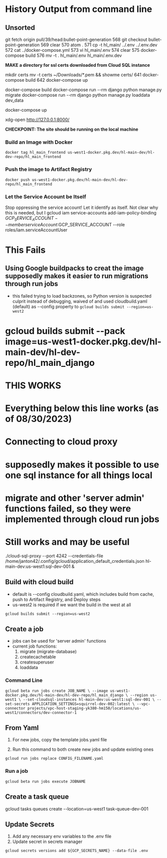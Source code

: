 # History Output from command line
## Unsorted
git fetch origin pull/39/head:bullet-point-generation
  568  git checkout bullet-point-generation
  569  clear
  570  atom .
  571  cp -t hl_main/ ../.env ../.env.dev
  572  cat ../docker-compose.yml
  573  vi hl_main/.env
  574  clear
  575  docker-compose build
  576  mv -t . hl_main/.env hl_main/.env.dev

 **MAKE a directory for ssl certs downloaded from Cloud SQL instance**

 mkdir certs
 mv -t certs ~/Downloads/*.pem && showme certs/
  641  docker-compose build
  642  docker-compose up

docker-compose build
docker-compose run --rm django python manage.py migrate
docker-compose run --rm django python manage.py loaddata dev_data

docker-compose up

xdg-open http://127.0.0.1:8000/

**CHECKPOINT: The site should be running on the local machine**

### Build an Image with Docker

`docker tag hl_main_frontend us-west1-docker.pkg.dev/hl-main-dev/hl-dev-repo/hl_main_frontend`

### Push the image to Artifact Registry
`docker push us-west1-docker.pkg.dev/hl-main-dev/hl-dev-repo/hl_main_frontend`

### Let the Service Account be Itself
Stop oppressing the service account! Let it identify as itself. Not clear why this is needed, but I
gcloud iam service-accounts add-iam-policy-binding $GCP_SERVICE_ACCOUNT --member serviceAccount:$GCP_SERVICE_ACCOUNT --role roles/iam.serviceAccountUser

# This Fails
## Using Google buildpacks to creat the image supposedly makes it easier to run migrations through run jobs
- this failed trying to load backzones, so Python version is suspected culprit
 instead of debugging, waived of and used cloudbuild.yaml (default) as --config property to `gcloud builds submit --region=us-west2`
# gcloud builds submit --pack image=us-west1-docker.pkg.dev/hl-main-dev/hl-dev-repo/hl_main_django

# THIS WORKS
# Everything below this line works (as of 08/30/2023)

# Connecting to cloud proxy
# supposedly makes it possible to use one sql instance for all things local
# migrate and other 'server admin' functions failed, so they were implemented through cloud run jobs
# Still works and may be useful

./cloud-sql-proxy --port 4242 --credentials-file /home/janton42/.config/gcloud/application_default_credentials.json hl-main-dev:us-west1:sql-dev-001 &

## Build with cloud build
- default is --config cloudbuild.yaml, which includes build from cache, push to Artifact Registry, and Deploy steps
- us-west2 is required if we want the build in the west at all

`gcloud builds submit --region=us-west2`

## Create a job
- jobs can be used for 'server admin' functions
- current job functions:
  1. migrate (migrate-database)
  2. createcachetable
  3. createsuperuser
  4. loaddata

### Command Line
`gcloud beta run jobs create JOB_NAME \
--image us-west1-docker.pkg.dev/hl-main-dev/hl-dev-repo/hl_main_django \
--region us-west1 \
--set-cloudsql-instances hl-main-dev:us-west1:sql-dev-001 \
--set-secrets APPLICATION_SETTINGS=squirrel-dev-002:latest \
--vpc-connector projects/vpc-host-staging-yk380-hm150/locations/us-west1/connectors/dev-connector-1`


## From Yaml
1. For new jobs, copy the template jobs.yaml file

2. Run this command to both create new jobs and update existing ones

`gcloud run jobs replace CONFIG_FILENAME.yaml`

### Run a job

`gcloud beta run jobs execute JOBNAME`


## Create a task queue
gcloud tasks queues create --location=us-west1 task-queue-dev-001

## Update Secrets
1. Add any necessary env variables to the .env file
2. Update secret in secrets manager

`gcloud secrets versions add ${GCP_SECRETS_NAME} --data-file .env`
